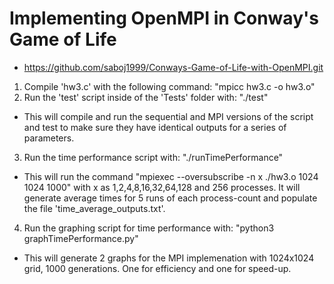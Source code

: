 # Implementing OpenMPI in Conway's Game of Life
- https://github.com/saboj1999/Conways-Game-of-Life-with-OpenMPI.git

1. Compile 'hw3.c' with the following command: "mpicc hw3.c -o hw3.o"
2. Run the 'test' script inside of the 'Tests' folder with: "./test"
- This will compile and run the sequential and MPI versions of the script and test to make sure they have identical outputs for a series of parameters.
3. Run the time performance script with: "./runTimePerformance"
- This will run the command "mpiexec --oversubscribe -n x ./hw3.o 1024 1024 1000" with x as 1,2,4,8,16,32,64,128 and 256 processes. It will generate average times for 5 runs of each process-count and populate the file 'time_average_outputs.txt'.
4. Run the graphing script for time performance with: "python3 graphTimePerformance.py"
- This will generate 2 graphs for the MPI implemenation with 1024x1024 grid, 1000 generations. One for efficiency and one for speed-up.